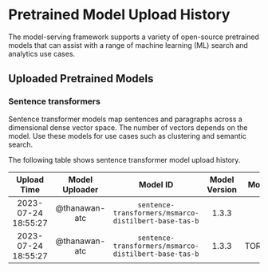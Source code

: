 # Pretrained Model Upload History

The model-serving framework supports a variety of open-source pretrained models that can assist with a range of machine learning (ML) search and analytics use cases. 


## Uploaded Pretrained Models


### Sentence transformers

Sentence transformer models map sentences and paragraphs across a dimensional dense vector space. The number of vectors depends on the model. Use these models for use cases such as clustering and semantic search. 

The following table shows sentence transformer model upload history.

[//]: # (This may be the most platform independent comment)

|Upload Time|Model Uploader|Model ID|Model Version|Model Format|Embedding Dimension|Pooling Mode|
| :---: | :---: | :---: | :---: | :---: | :---: | :---: |
|2023-07-24 18:55:27|@thanawan-atc|`sentence-transformers/msmarco-distilbert-base-tas-b`|1.3.3|ONNX|Default|Default|
|2023-07-24 18:55:27|@thanawan-atc|`sentence-transformers/msmarco-distilbert-base-tas-b`|1.3.3|TORCH_SCRIPT|Default|Default|
